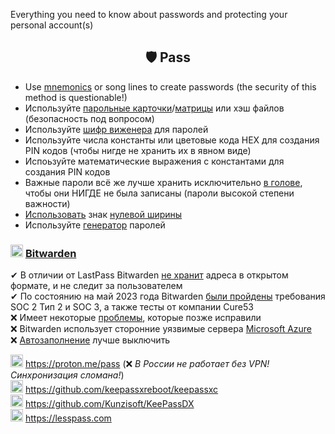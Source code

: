 Everything you need to know about passwords and protecting your personal account(s)

<h2 align="center">🛡 Pass</h2>

- Use [mnemonics](https://safe.roskomsvoboda.org/passwords/) or song lines to create passwords (the security of this method is questionable!)
- Используйте [парольные карточки](https://habr.com/ru/articles/534494/)/[матрицы](https://rjfelix.github.io/password-matrix/) или хэш файлов (безопасность под вопросом)
- Используйте [шифр виженера](https://findhow.org/5076-shifr-vizhenera-onlajn.html) для паролей
- Используйте числа константы или цветовые кода HEX для создания PIN кодов (чтобы нигде не хранить их в явном виде)
- Испоьзуйте математические выражения с константами для создания PIN кодов
- Важные пароли всё же лучше хранить исключительно [в голове](https://book.cyberyozh.com/ru/sozdanie-nadezhnogo-parolya/), чтобы они НИГДЕ не была записаны (пароли высокой степени важности)
- [Использовать](https://book.cyberyozh.com/ru/sekretyi-nadezhnogo-parolya/) знак [нулевой ширины](https://symbl.cc/ru/200B/)
- Используйте [генератор](https://bitwarden.com/password-generator/) паролей
  
### <img width=20px src="https://site-iota-coral.vercel.app/censor/bitwarden.png"></img> [Bitwarden](https://bitwarden.com/download/)

✔ В отличии от LastPass Bitwarden [не хранит](https://www.reddit.com/r/Bitwarden/comments/104uuqx/moved_to_bitwarden_if_i_am_not_self_hosting_how/) адреса в открытом формате, и не следит за пользователем
<br>
✔ По состоянию на май 2023 года Bitwarden [были пройдены](https://bitwarden.com/help/is-bitwarden-audited/#2023-network-security-assessment) требования SOC 2 Тип 2 и SOC 3, а также тесты от компании Cure53
<br>
❌ Имеет некоторые [проблемы](https://bauinvest.su/opublikovany-rezultaty-audita-bezopasnosti/), которые позже исправили
<br>
❌ Bitwarden использует сторонние уязвимые сервера [Microsoft Azure](https://community.bitwarden.com/t/recent-ms-azure-server-vulnerabilities-and-bitwarden-data/49499)
<br>
❌ [Автозаполнение](https://startpack.ru/articles/20230310-bitwarden) лучше выключить

<img width=20px src="https://site-iota-coral.vercel.app/censor/proton.webp"></img>  https://proton.me/pass (❌ *В России не работает без VPN! Синхронизация сломана!*) 
<br> 
<img width=20px src="https://site-iota-coral.vercel.app/censor/keepassxc.png"></img> https://github.com/keepassxreboot/keepassxc
<br>
<img width=20px src="https://raw.githubusercontent.com/Kunzisoft/KeePassDX/master/art/icon.png"></img> https://github.com/Kunzisoft/KeePassDX
<br>
<img width=20px src="https://site-iota-coral.vercel.app/censor/lesspass.png"></img> https://lesspass.com
